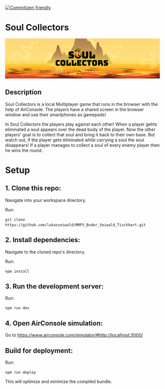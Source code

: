 [![Commitizen friendly](https://img.shields.io/badge/commitizen-friendly-brightgreen.svg)](http://commitizen.github.io/cz-cli/)

# Soul Collectors

![alt text](./Header.png)

## Description

Soul Collectors is a local Multiplayer game that runs in the browser with the help of AirConsole. The players have a shared screen in the browser window and use their smartphones as gamepads!

In Soul Collectors the players play against each other! When a player gehts eliminated a soul appears over the dead body of the player. Now the other players' goal is to collect that soul and bring it back to their own base. But watch out, if the player gets eliminated while carrying a soul the soul disappears! If a player manages to collect a soul of every enemy player then he wins the round.

# Setup

## 1. Clone this repo:

Navigate into your workspace directory.

Run:

```git clone https://github.com/lukasseiwald/MMP3_Buder_Seiwald_Tischhart.git```

## 2. Install dependencies:

Navigate to the cloned repo's directory.

Run:

```npm install```


## 3. Run the development server:

Run:

```npm run dev```


## 4. Open AirConsole simulation:

Go to https://www.airconsole.com/simulator/#http://localhost:3000/


## Build for deployment:

Run:

```npm run deploy```

This will optimize and minimize the compiled bundle.
